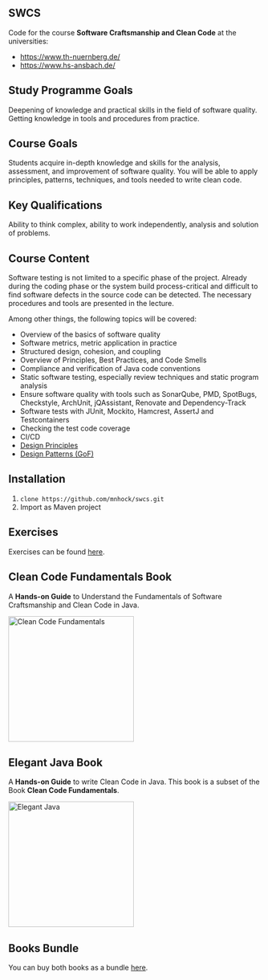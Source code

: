 ## SWCS

Code for the course **Software Craftsmanship and Clean Code** at the universities:

* https://www.th-nuernberg.de/
* https://www.hs-ansbach.de/

## Study Programme Goals
Deepening of knowledge and practical skills in the field of software quality. Getting knowledge in tools and procedures from practice.

## Course Goals
Students acquire in-depth knowledge and skills for the analysis, assessment, and improvement of software quality. You will be able to apply principles, patterns, techniques, and tools needed to write clean code.

## Key Qualifications
Ability to think complex, ability to work independently, analysis and solution of problems.

## Course Content
Software testing is not limited to a specific phase of the project. Already during the coding phase or the system build process-critical and difficult to find software defects in the source code can be detected. The necessary procedures and tools are presented in the lecture.    

Among other things, the following topics will be covered:

- Overview of the basics of software quality 
- Software metrics, metric application in practice 
- Structured design, cohesion, and coupling
- Overview of Principles, Best Practices, and Code Smells 
- Compliance and verification of Java code conventions
- Static software testing, especially review techniques and static program analysis 
- Ensure software quality with tools such as SonarQube, PMD, SpotBugs, Checkstyle, ArchUnit, jQAssistant, Renovate and Dependency-Track
- Software tests with JUnit, Mockito, Hamcrest, AssertJ and Testcontainers
- Checking the test code coverage
- CI/CD
- [Design Principles][1]
- [Design Patterns (GoF)][2]

## Installation
1. `clone https://github.com/mnhock/swcs.git`
2. Import as Maven project

## Exercises

Exercises can be found [here][3].

## Clean Code Fundamentals Book

A **Hands-on Guide** to Understand the Fundamentals of Software Craftsmanship and Clean Code in Java.

<a href="https://leanpub.com/clean-code-fundamentals"><img src="https://d2sofvawe08yqg.cloudfront.net/clean-code-fundamentals/s_hero2x?1669711365" alt="Clean Code Fundamentals" width="250"/></a>


## Elegant Java Book

A **Hands-on Guide** to write Clean Code in Java. This book is a subset of the Book **Clean Code Fundamentals**.

<a href="https://leanpub.com/elegant-java"><img src="https://d2sofvawe08yqg.cloudfront.net/elegant-java/s_hero2x?1638774931" alt="Elegant Java" width="250"/></a>

## Books Bundle

You can buy both books as a bundle [here](https://leanpub.com/b/javacleancodefundamentals).


[1]: swcs-dp/README.md
[2]: swcs-gof/README.md
[3]: EXERCISES.md
